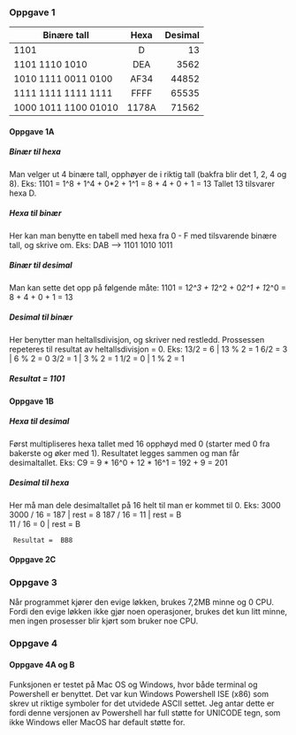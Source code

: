 ### Oppgave 1

| Binære tall         | Hexa          | Desimal  |
| -------------       |:-------------:| --------:|
|       1101          |       D       |    13    |
| 1101 1110 1010      |      DEA      |   3562   |
| 1010 1111 0011 0100 |      AF34     |   44852  |
| 1111 1111 1111 1111 |      FFFF     |   65535  |
| 1000 1011 1100 01010|     1178A     |   71562  |

#### Oppgave 1A
##### Binær til hexa
Man velger ut 4 binære tall, opphøyer de i riktig tall (bakfra blir det 1, 2, 4 og 8). 
Eks: 1101 = 1^8 + 1^4 + 0*2 + 1^1 = 8 + 4 + 0 + 1 = 13
Tallet 13 tilsvarer hexa D. 

##### Hexa til binær
Her kan man benytte en tabell med hexa fra 0 - F med tilsvarende binære tall, og skrive om. 
Eks: DAB --> 1101 1010 1011

##### Binær til desimal
Man kan sette det opp på følgende måte: 
1101 = 1*2^3 + 1*2^2 + 0*2^1 + 1*2^0
     = 8 + 4 + 0 + 1
     = 13
     
##### Desimal til binær
Her benytter man heltallsdivisjon, og skriver ned restledd. Prossessen repeteres til resultat av heltallsdivisjon = 0. 
Eks: 
13/2 = 6 | 13 % 2 = 1
6/2 = 3  | 6 % 2 = 0
3/2 = 1  | 3 % 2 = 1
1/2 = 0  | 1 % 2 = 1
##### Resultat = 1101 

#### Oppgave 1B
##### Hexa til desimal 
Først multipliseres hexa tallet med 16 opphøyd med 0 (starter med 0 fra bakerste og øker med 1). Resultatet legges sammen og man får desimaltallet. 
Eks: C9 = 9 * 16^0 + 12 * 16^1 = 192 + 9 = 201

##### Desimal til hexa
Her må man dele desimaltallet på 16 helt til man er kommet til 0. 
Eks: 3000
     3000 / 16 = 187 | rest = 8 
     187 / 16 = 11   | rest = B       
     11 / 16 = 0     | rest = B
     
     Resultat =  BB8
     
#### Oppgave 2C

### Oppgave 3
Når programmet kjører den evige løkken, brukes 7,2MB minne og 0 CPU. Fordi den evige løkken ikke gjør noen operasjoner, brukes det kun litt minne, men ingen prosesser blir kjørt som bruker noe CPU. 

### Oppgave 4
#### Oppgave 4A og B
Funksjonen er testet på Mac OS og Windows, hvor både terminal og Powershell er benyttet. Det var kun Windows Powershell ISE (x86) som skrev ut riktige symboler for det utvidede ASCII settet. Jeg antar dette er fordi denne versjonen av Powershell har full støtte for UNICODE tegn, som ikke Windows eller MacOS har default støtte for. 




